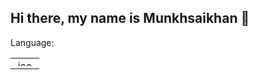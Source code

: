 ## Hi there, my name is Munkhsaikhan 👋

Language:
<table>
  <tr>
    <td align="center">
      <img src="https://www.python.org/static/community_logos/python-logo-master-v3-TM.png" alt="icon" width="30" height="10" />
    </td>
  </tr>
</table>



